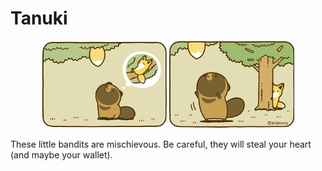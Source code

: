 # Tanuki

<p align="center">
    <img width="200" src="https://github.com/yngtodd/tanuki/blob/master/img/tanuki1.png">
    <img width="200" src="https://github.com/yngtodd/tanuki/blob/master/img/tanuki2.png">
</p>

These little bandits are mischievous. Be careful, they will steal your heart (and maybe your wallet). 
